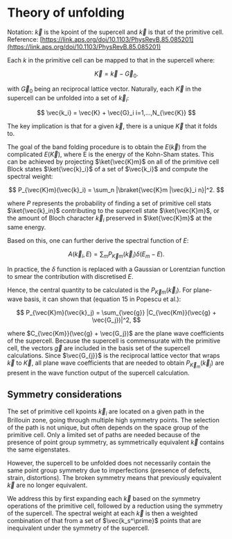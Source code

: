 # Theory of unfolding


Notation: $\vec{k}$ is the kpoint of the supercell and $\vec{k}$ is that of the primitive cell. 
Reference: [https://link.aps.org/doi/10.1103/PhysRevB.85.085201](https://link.aps.org/doi/10.1103/PhysRevB.85.085201)  

Each $k$ in the primitive cell can be mapped to that in the supercell where:

$$
\vec{K} = \vec{k} - \vec{G}_0.
$$

with $\vec{G}_0$ being an reciprocal lattice vector.
Naturally, each $\vec{K}$ in the supercell can be unfolded into a set of $\vec{k}_i$:

$$
\vec{k_i} = \vec{K} + \vec{G}_i  i=1,...,N_{\vec{K}}
$$

The key implication is that for a given $\vec{k}$, there is a unique $\vec{K}$ that it folds to.

The goal of the band folding procedure is to obtain the $E(\vec{k})$ from the complicated $E(\vec{K})$, where E is the energy of the Kohn-Sham states. 
This can be achieved by projecting $\ket{\vec{K}m}$ on all of the primitive cell Block states $\ket{\vec{k}_i}$ of a set of $\vec{k_i}$ and compute the spectral weight:

$$
P_{\vec{K}m}(\vec{k}_i) = \sum_n |\braket{\vec{K}m |\vec{k}_i n}|^2.
$$

where $P$ represents the probability of finding a set of primitive cell stats $\ket{\vec{k}_in}$ contributing to the supercell state $\ket{\vec{K}m}$, or the amount of Bloch character $\vec{k}_i$ preserved in $\ket{\vec{K}m}$ at the same energy. 

Based on this, one can further derive the spectral function of $E$:

$$
A(\vec{k}_i, E) = \sum_m P_{\vec{K}m}(\vec{k}_i)\delta(E_m - E).
$$

In practice, the $\delta$ function is replaced with a Gaussian or Lorentzian function to smear the contribution with discretised $E$. 

Hence, the central quantity to be calculated is the $P_{\vec{K}m}(\vec{k}_i)$.
For plane-wave basis, it can shown that (equation 15 in Popescu et al.):

$$
P_{\vec{K}m}(\vec{k}_j) = \sum_{\vec{g}} |C_{\vec{Km}}(\vec{g} + \vec{G_j})|^2,
$$

where $C_{\vec{Km}}(\vec{g} + \vec{G_j})$ are the plane wave coefficients of the supercell.
Because the supercell is commensurate with the primitive cell, the vectors $\vec{g}$ are included in the basis set of the supercell calculations. 
Since $\vec{G_{j}}$ is the reciprocal lattice vector that wraps $\vec{k}$ to $\vec{K}$,
all plane wave coefficients that are needed to obtain $P_{\vec{K}_m}(\vec{k}_j)$ are present in the wave function output of the supercell calculation. 


## Symmetry considerations

The set of primitive cell kpoints $\vec{k}_i$ are located on a given path in the Brillouin zone, going through multiple high symmetry points. 
The selection of the path is not unique, but often depends on the space group of the primitive cell.
Only a limited set of paths are needed because of the presence of point group symmetry, as symmetrically equivalent $\vec{k}$ contains the same eigenstates. 

However, the supercell to be unfolded does not necessarily contain the same point group symmetry due to imperfections (presence of defects, strain, distortions).
The broken symmetry means that previously equivalent $\vec{k}$ are no longer equivalent. 

We address this by first expanding each $\vec{k}$ based on the symmetry operations of the primitive cell, followed by a reduction using the symmetry of the supercell.
The spectral weight at each $\vec{k}$ is then a weighted combination of that from a set of $\vec{k_s^\prime}$ points that are inequivalent under the symmetry of the supercell.